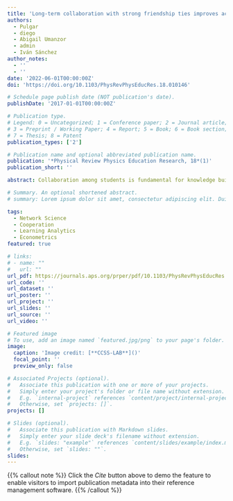 ```yaml
---
title: 'Long-term collaboration with strong friendship ties improves academic performance in remote and hybrid teaching modalities in high school physics'
authors:
  - Pulgar
  - diego
  - Abigail Umanzor 
  - admin
  - Iván Sánchez
author_notes:
  - ''
  - ''
date: '2022-06-01T00:00:00Z'
doi: 'https://doi.org/10.1103/PhysRevPhysEducRes.18.010146'

# Schedule page publish date (NOT publication's date).
publishDate: '2017-01-01T00:00:00Z'

# Publication type.
# Legend: 0 = Uncategorized; 1 = Conference paper; 2 = Journal article;
# 3 = Preprint / Working Paper; 4 = Report; 5 = Book; 6 = Book section;
# 7 = Thesis; 8 = Patent
publication_types: ['2']

# Publication name and optional abbreviated publication name.
publication: '*Physical Review Physics Education Research, 18*(1)'
publication_short: ''

abstract: Collaboration among students is fundamental for knowledge building and competency development. Nonetheless, the effectiveness of student collaboration depends on the extent that these interactions take place under conditions that favor commitment, trust, and decision making among those who interact. The worldwide pandemic due to COVID-19 and the transition to emergency remote teaching have added new challenges for collaboration, mainly because now students’ interactions are wholly mediated by information and communication technologies. This study first explores the effectiveness of different collaborative relationships over performance in physics from a sample of secondary students from two schools located in rural and urban areas in southern Chile (exploratory study). We used social network analysis to map academic hierarchies as in the nominations for proficient peers in physics (i.e., physics prestige), collaboration, and friendship ties. We define a strong association if two students who collaborate shared a friendship tie. Using ordinary least squares multiple linear regression models on physics grades, we found positive effects of collaboration over grades, particularly among students working with friends (strong ties). To test whether the effects of collaboration found in the first study were stable throughout two semesters, the following year we designed a quasiexperiment in four classes from the same urban school in the exploratory study. Here, students attended hybrid school sessions where research participants were either in the classroom or participated remotely. The teacher collected the same social networks described in the first study at the end of semester 1, and two times during semester 2. In addition, we followed the same procedures to identify strong and weak collaboration from the network data on each wave of data collection. After fitting ordinary least squares multiple linear regression models, we found that collaborative variables negatively associated with grades on activity 1 (semester 1), yet at the end of the year (activity 3 in semester 2) having strong working ties became positively associated with physics grades. Interestingly, the relationship of academic hierarchies measured in physics prestige with grades transitions from positive on semester 1 to null by the end of the year. These results contribute to the literature of collaboration in physics education and its effectiveness, by taking into account social relationships and the needed time for developing beneficial collective processes among students in the classroom. We discuss these results and their implications for instructional design and guidelines for constructive group-level processes.

# Summary. An optional shortened abstract.
# summary: Lorem ipsum dolor sit amet, consectetur adipiscing elit. Duis posuere tellus ac convallis placerat. Proin tincidunt magna sed ex sollicitudin condimentum.

tags:
  - Network Science
  - Cooperation
  - Learning Analytics
  - Econometrics
featured: true

# links:
# - name: ""
#   url: ""
url_pdf: https://journals.aps.org/prper/pdf/10.1103/PhysRevPhysEducRes.18.010146
url_code: ''
url_dataset: ''
url_poster: ''
url_project: ''
url_slides: ''
url_source: ''
url_video: ''

# Featured image
# To use, add an image named `featured.jpg/png` to your page's folder.
image:
  caption: 'Image credit: [**CCSS-LAB**]()'
  focal_point: ''
  preview_only: false

# Associated Projects (optional).
#   Associate this publication with one or more of your projects.
#   Simply enter your project's folder or file name without extension.
#   E.g. `internal-project` references `content/project/internal-project/index.md`.
#   Otherwise, set `projects: []`.
projects: []

# Slides (optional).
#   Associate this publication with Markdown slides.
#   Simply enter your slide deck's filename without extension.
#   E.g. `slides: "example"` references `content/slides/example/index.md`.
#   Otherwise, set `slides: ""`.
slides:
---
```


{{% callout note %}}
Click the _Cite_ button above to demo the feature to enable visitors to import publication metadata into their reference management software.
{{% /callout %}}

<!-- Supplementary notes can be added here, including [code and math](https://wowchemy.com/docs/content/writing-markdown-latex/). -->
